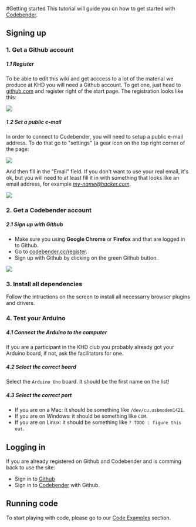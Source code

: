 #Getting started
This tutorial will guide you on how to get started with [Codebender](http://codebender.cc).

## Signing up
### 1. Get a Github account 
##### 1.1 Register
To be able to edit this wiki and get acccess to a lot of the material we produce at KHD you will need a Github account. To get one, just head to [github.com](http://github.com) and register right of the start page. The registration looks like this:

![](https://cloud.githubusercontent.com/assets/122277/4787252/d386671c-5da7-11e4-93c6-161ee34170a3.png)

##### 1.2 Set a public e-mail
In order to connect to Codebender, you will need to setup a public e-mail address. To do that go to "settings" (a gear icon on the top right corner of the page:

![](https://cloud.githubusercontent.com/assets/122277/4787290/ca4f5036-5da8-11e4-8fb6-457255dc13cf.png)

And then fill in the "Email" field. If you don't want to use your real email, it's ok, but you will need to at least fill it in with something that looks like an email address, for example *my-name@hacker.com*.

![](https://cloud.githubusercontent.com/assets/122277/4787456/4979b7f0-5dab-11e4-8ebd-4a25cba8fc30.png)

### 2. Get a Codebender account
##### 2.1 Sign up with Github
* Make sure you using **Google Chrome** or **Firefox**  and that are logged in to Github. 
* Go to [codebender.cc/register](https://codebender.cc/register/).
* Sign up with Github by clicking on the green Github button.

![](https://cloud.githubusercontent.com/assets/122277/4787488/f1af6618-5dab-11e4-93c8-58a2f5db917f.png)

### 3. Install all dependencies
Follow the intructions on the screen to install all necessarry browser plugins and drivers.

### 4. Test your Arduino

##### 4.1 Connect the Arduino to the computer

If you are a participant in the KHD club you probably already got your Arduino board, if not, ask the facilitators for one.

##### 4.2 Select the correct board
Select the ````Arduino Uno```` board. It should be the first name on the list!

##### 4.3 Select the correct port
* If you are on a Mac: it should be something like ````/dev/cu.usbmodem1421````.
* If you are on Windows: it should be something like ````COM````.
* If you are on Linux: it should be something like ````? TODO : figure this out````.

## Logging in
If you are already registered on Github and Codebender and is comming back to use the site:
* Sign in to [Github](http://github.com)
* Sign in to [Codebender](http://codebender.cc) with Github. 

## Running code
To start playing with code, please go to our [Code Examples](code-examples.md) section.
